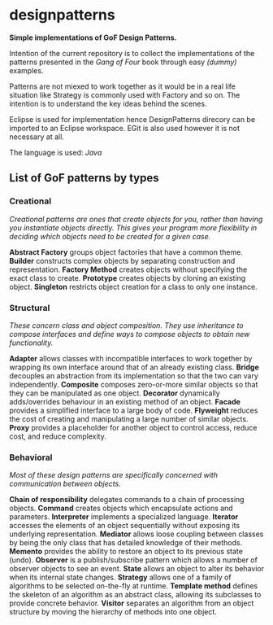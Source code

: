 designpatterns
==============

**Simple implementations of GoF Design Patterns.**

Intention of the current repository is to collect the implementations of 
the patterns presented in the *Gang of Four* book through easy *(dummy)* examples.

Patterns are not miexed to work together as it would be in a real life situation like 
Strategy is commonly used with Factory and so on. The intention is to understand the key ideas behind 
the scenes.

Eclipse is used for implementation hence DesignPatterns direcory can be imported to an Eclipse workspace. 
EGit is also used however it is not necessary at all.

The language is used: *Java*

List of GoF patterns by types
-----------------------------

### Creational

*Creational patterns are ones that create objects for you, rather than having you instantiate objects directly. 
This gives your program more flexibility in deciding which objects need to be created for a given case.*

**Abstract Factory** groups object factories that have a common theme.
**Builder** constructs complex objects by separating construction and representation.
**Factory Method** creates objects without specifying the exact class to create.
**Prototype** creates objects by cloning an existing object.
**Singleton** restricts object creation for a class to only one instance.

### Structural

*These concern class and object composition. 
They use inheritance to compose interfaces and define ways to compose objects to obtain new functionality.*

**Adapter** allows classes with incompatible interfaces to work together by wrapping its own interface around that of an already existing class.
**Bridge** decouples an abstraction from its implementation so that the two can vary independently.
**Composite** composes zero-or-more similar objects so that they can be manipulated as one object.
**Decorator** dynamically adds/overrides behaviour in an existing method of an object.
**Facade** provides a simplified interface to a large body of code.
**Flyweight** reduces the cost of creating and manipulating a large number of similar objects.
**Proxy** provides a placeholder for another object to control access, reduce cost, and reduce complexity.

### Behavioral

*Most of these design patterns are specifically concerned with communication between objects.*

**Chain of responsibility** delegates commands to a chain of processing objects.
**Command** creates objects which encapsulate actions and parameters.
**Interpreter** implements a specialized language.
**Iterator** accesses the elements of an object sequentially without exposing its underlying representation.
**Mediator** allows loose coupling between classes by being the only class that has detailed knowledge of their methods.
**Memento** provides the ability to restore an object to its previous state (undo).
**Observer** is a publish/subscribe pattern which allows a number of observer objects to see an event.
**State** allows an object to alter its behavior when its internal state changes.
**Strategy** allows one of a family of algorithms to be selected on-the-fly at runtime.
**Template method** defines the skeleton of an algorithm as an abstract class, allowing its subclasses to provide concrete behavior.
**Visitor** separates an algorithm from an object structure by moving the hierarchy of methods into one object.

